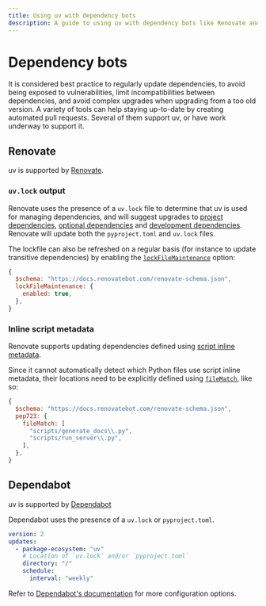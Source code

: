 ```yaml
---
title: Using uv with dependency bots
description: A guide to using uv with dependency bots like Renovate and Dependabot.
---
```


# Dependency bots

It is considered best practice to regularly update dependencies, to avoid being exposed to
vulnerabilities, limit incompatibilities between dependencies, and avoid complex upgrades when
upgrading from a too old version. A variety of tools can help staying up-to-date by creating
automated pull requests. Several of them support uv, or have work underway to support it.

## Renovate

uv is supported by [Renovate](https://github.com/renovatebot/renovate).

### `uv.lock` output

Renovate uses the presence of a `uv.lock` file to determine that uv is used for managing
dependencies, and will suggest upgrades to
[project dependencies](../../concepts/projects/dependencies.md#project-dependencies),
[optional dependencies](../../concepts/projects/dependencies.md#optional-dependencies) and
[development dependencies](../../concepts/projects/dependencies.md#development-dependencies).
Renovate will update both the `pyproject.toml` and `uv.lock` files.

The lockfile can also be refreshed on a regular basis (for instance to update transitive
dependencies) by enabling the
[`lockFileMaintenance`](https://docs.renovatebot.com/configuration-options/#lockfilemaintenance)
option:

```jsx title="renovate.json5"
{
  $schema: "https://docs.renovatebot.com/renovate-schema.json",
  lockFileMaintenance: {
    enabled: true,
  },
}
```

### Inline script metadata

Renovate supports updating dependencies defined using
[script inline metadata](../scripts.md/#declaring-script-dependencies).

Since it cannot automatically detect which Python files use script inline metadata, their locations
need to be explicitly defined using
[`fileMatch`](https://docs.renovatebot.com/configuration-options/#filematch), like so:

```jsx title="renovate.json5"
{
  $schema: "https://docs.renovatebot.com/renovate-schema.json",
  pep723: {
    fileMatch: [
      "scripts/generate_docs\\.py",
      "scripts/run_server\\.py",
    ],
  },
}
```

## Dependabot

uv is supported by
[Dependabot](https://docs.github.com/en/code-security/dependabot/ecosystems-supported-by-dependabot/supported-ecosystems-and-repositories)

Dependabot uses the presence of a `uv.lock` or `pyproject.toml`.

```yaml title=".github/dependabot.yml"
version: 2
updates:
  - package-ecosystem: "uv"
    # Location of `uv.lock` and/or `pyproject.toml`
    directory: "/"
    schedule:
      interval: "weekly"
```

Refer to
[Dependabot's documentation](https://docs.github.com/en/code-security/dependabot/working-with-dependabot/dependabot-options-reference)
for more configuration options.
